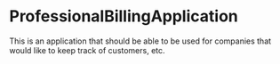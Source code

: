 # ProfessionalBillingApplication
This is an application that should be able to be used for companies that would like to keep track of customers, etc.
